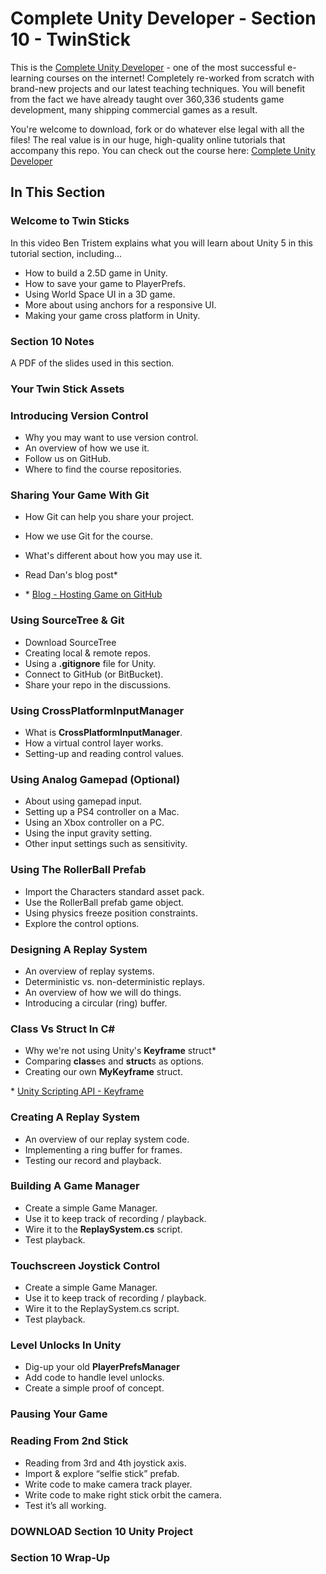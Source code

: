 # Complete Unity Developer - Section 10 - TwinStick

This is the [Complete Unity Developer](http://gdev.tv/cudgithub) - one of the most successful e-learning courses on the internet! Completely re-worked from scratch with brand-new projects and our latest teaching techniques. You will benefit from the fact we have already taught over 360,336 students game development, many shipping commercial games as a result.

You're welcome to download, fork or do whatever else legal with all the files! The real value is in our huge, high-quality online tutorials that accompany this repo. You can check out the course here: [Complete Unity Developer](http://gdev.tv/cudgithub)

## In This Section
### Welcome to Twin Sticks ###

In this video Ben Tristem explains what you will learn about Unity 5 in this
tutorial section, including...

+ How to build a 2.5D game in Unity.
+ How to save your game to PlayerPrefs.
+ Using World Space UI in a 3D game.
+ More about using anchors for a responsive UI.
+ Making your game cross platform in Unity.

### Section 10 Notes ###

A PDF of the slides used in this section.

### Your Twin Stick Assets ###



### Introducing Version Control ###

+ Why you may want to use version control.
+ An overview of how we use it.
+ Follow us on GitHub.
+ Where to find the course repositories.

### Sharing Your Game With Git ###

+ How Git can help you share your project.
+ How we use Git for the course.
+ What's different about how you may use it.
+ Read Dan's blog post*

+ \* [Blog - Hosting Game on GitHub](http://leereilly.net/2012/11/29/hosting-games-on-github.html)

### Using SourceTree & Git ###

+ Download SourceTree
+ Creating local & remote repos.
+ Using a **.gitignore** file for Unity.
+ Connect to GitHub (or BitBucket).
+ Share your repo in the discussions.

### Using CrossPlatformInputManager ###

+ What is **CrossPlatformInputManager**.
+ How a virtual control layer works.
+ Setting-up and reading control values.

### Using Analog Gamepad (Optional) ###

+ About using gamepad input.
+ Setting up a PS4 controller on a Mac.
+ Using an Xbox controller on a PC.
+ Using the input gravity setting.
+ Other input settings such as sensitivity.

### Using The RollerBall Prefab ###

+ Import the Characters standard asset pack.
+ Use the RollerBall prefab game object.
+ Using physics freeze position constraints.
+ Explore the control options.

### Designing A Replay System ###

+ An overview of replay systems.
+ Deterministic vs. non-deterministic replays.
+ An overview of how we will do things.
+ Introducing a circular (ring) buffer.

### Class Vs Struct In C# ###

+ Why we're not using Unity's **Keyframe** struct\*
+ Comparing **class**es and **struct**s as options.
+ Creating our own **MyKeyframe** struct.

\* [Unity Scripting API - Keyframe](http://docs.unity3d.com/ScriptReference/Keyframe.html)

### Creating A Replay System ###

+ An overview of our replay system code.
+ Implementing a ring buffer for frames.
+ Testing our record and playback.

### Building A Game Manager ###

+ Create a simple Game Manager.
+ Use it to keep track of recording / playback.
+ Wire it to the **ReplaySystem.cs** script.
+ Test playback.

### Touchscreen Joystick Control ###

+ Create a simple Game Manager.
+ Use it to keep track of recording / playback.
+ Wire it to the ReplaySystem.cs script.
+ Test playback.

### Level Unlocks In Unity ###

+ Dig-up your old **PlayerPrefsManager**
+ Add code to handle level unlocks.
+ Create a simple proof of concept.

### Pausing Your Game ###



### Reading From 2nd Stick ###

+ Reading from 3rd and 4th joystick axis.
+ Import & explore “selfie stick” prefab.
+ Write code to make camera track player.
+ Write code to make right stick orbit the camera.
+ Test it’s all working.

### DOWNLOAD Section 10 Unity Project ###



### Section 10 Wrap-Up ###
